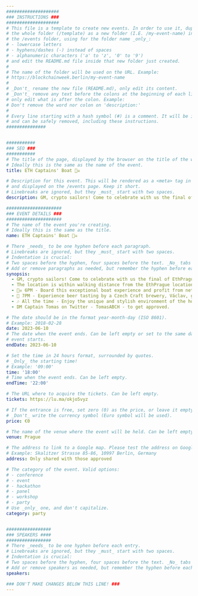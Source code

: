 ```yaml
---
####################
### INSTRUCTIONS ###
####################
# This file is a template to create new events. In order to use it, duplicate
# the whole folder (/template) as a new folder (I.E. /my-event-name) inside of
# the /events folder, using for the folder name _only_:
# - lowercase letters
# - hyphens/dashes (-) instead of spaces
# - alphanumeric characters ('a' to 'z', '0' to '9')
# and edit the README.md file inside that new folder just created.
#
# The name of the folder will be used on the URL. Example:
# https://blockchainweek.berlin/my-event-name
#
# _Don't_ rename the new file (README.md), only edit its content.
# _Don't_ remove any text before the colons at the beginning of each line,
# only edit what is after the colon. Example:
# Don't remove the word nor colon on 'description:'
#
# Every line starting with a hash symbol (#) is a comment. It will be ignored
# and can be safely removed, including these instructions.
###############


###########
### SEO ###
###########
# The title of the page, displayed by the browser on the title of the window.
# Ideally this is the same as the name of the event.
title: ETH Captains' Boat 🏴‍☠️

# Description for this event. This will be rendered as a <meta> tag in the HTML,
# and displayed on the /events page. Keep it short.
# Linebreaks are ignored, but they _must_ start with two spaces.
description: GM, crypto sailors! Come to celebrate with us the final of EthPrague and Prague Blockchain Week aboard a modern houseboat in Prague’s Holesovice, the crypto district that named the Holesky testnet. 

#####################
### EVENT DETAILS ###
#####################
# The name of the event you're creating.
# Ideally this is the same as the title.
name: ETH Captains' Boat 🏴‍☠️

# There _needs_ to be one hyphen before each paragraph.
# Linebreaks are ignored, but they _must_ start with two spaces.
# Indentation is crucial:
# Two spaces before the hyphen, four spaces before the text. _No_ tabs allowed.
# Add or remove paragraphs as needed, but remember the hyphen before each entry.
synopsis:
  - GM, crypto sailors! Come to celebrate with us the final of EthPrague and Prague Blockchain Week aboard a modern houseboat in Prague’s Holesovice, the crypto district that named the Holesky testnet. 
  - The location is within walking distance from the EthPrague location, Paralelní Polis.
  - 🏴‍☠️ 6PM - Board this exceptional boat experience and profit from networking with other crypto captains. We’ll offer you tasty finger food, including vegan options​
  - 🍺 7PM - Experience beer tasting by a Czech Craft brewery, Václav, guided by its CEO Václav. We will tap the Czech classic 12° Pils Vaclav among with New England IPA New Liben 15° and Distinctly buttery and caramel IPA 17° Sexy Hafanana.
  - 🎶 All the time - Enjoy the unique and stylish environment of the houseboat in combination with its beautiful surroundings and chill music. Although the boathouse is spacious, the capacity is limited. 
  - DM Captain Tomas on Twitter - TomasABCH - to get approved.

# The date should be in the format year-month-day (ISO 8601).
# Example: 2018-02-28
date: 2023-06-10
# The date when the event ends. Can be left empty or set to the same day the
# event starts.
endDate: 2023-06-10

# Set the time in 24 hours format, surrounded by quotes.
# _Only_ the starting time!
# Example: '09:00'
time: '18:00'
# Time when the event ends. Can be left empty.
endTime: '22:00'

# The URL where to acquire the tickets. Can be left empty.
tickets: https://lu.ma/okjo5vyz

# If the entrance is free, set zero (0) as the price, or leave it empty.
# _Don't_ write the currency symbol (Euro symbol will be used).
price: €0

# The name of the venue where the event will be held. Can be left empty.
venue: Prague

# The address to link to a Google map. Please test the address on Google Maps.
# Example: Skalitzer Strasse 85-86, 10997 Berlin, Germany
address: Only shared with those approved

# The category of the event. Valid options:
# - conference
# - event
# - hackathon
# - panel
# - workshop
# - party
# Use _only_ one, and don't capitalize.
category: party


#################
### SPEAKERS ####
#################
# There _needs_ to be one hyphen before each entry.
# Linebreaks are ignored, but they _must_ start with two spaces.
# Indentation is crucial:
# Two spaces before the hyphen, four spaces before the text. _No_ tabs allowed.
# Add or remove speakers as needed, but remember the hyphen before each entry.
speakers:

### DON'T MAKE CHANGES BELOW THIS LINE! ###
---
```


<!-- ### DON'T MAKE CHANGES BELOW THIS LINE! ### -->

<Event-Content/>

